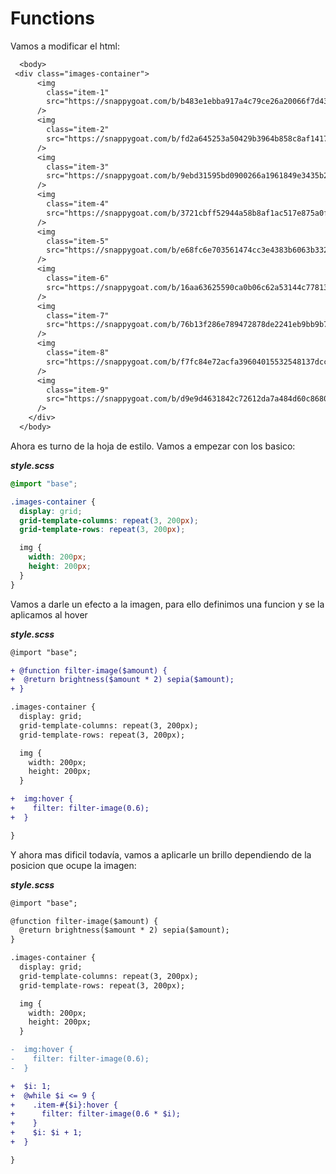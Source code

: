 # Functions

Vamos a modificar el html:

```diff
  <body>
 <div class="images-container">
      <img
        class="item-1"
        src="https://snappygoat.com/b/b483e1ebba917a4c79ce26a20066f7d43c157f71"
      />
      <img
        class="item-2"
        src="https://snappygoat.com/b/fd2a645253a50429b3964b858c8af1417044a92c"
      />
      <img
        class="item-3"
        src="https://snappygoat.com/b/9ebd31595bd0900266a1961849e3435b24def3a5"
      />
      <img
        class="item-4"
        src="https://snappygoat.com/b/3721cbff52944a58b8af1ac517e875a0f2ac9152"
      />
      <img
        class="item-5"
        src="https://snappygoat.com/b/e68fc6e703561474cc3e4383b6063b33206a2305"
      />
      <img
        class="item-6"
        src="https://snappygoat.com/b/16aa63625590ca0b06c62a53144c778139ec6a72"
      />
      <img
        class="item-7"
        src="https://snappygoat.com/b/76b13f286e789472878de2241eb9bb9b73522f40"
      />
      <img
        class="item-8"
        src="https://snappygoat.com/b/f7fc84e72acfa39604015532548137dcc16fe63e"
      />
      <img
        class="item-9"
        src="https://snappygoat.com/b/d9e9d4631842c72612da7a484d60c8680414c5b5"
      />
    </div>
  </body>

```

Ahora es turno de la hoja de estilo. Vamos a empezar con los basico:

***style.scss***

```scss
@import "base";

.images-container {
  display: grid;
  grid-template-columns: repeat(3, 200px);
  grid-template-rows: repeat(3, 200px);

  img {
    width: 200px;
    height: 200px;
  }
}
```

Vamos a darle un efecto a la imagen, para ello definimos una funcion y se la aplicamos al hover

***style.scss***

```diff
@import "base";

+ @function filter-image($amount) {
+  @return brightness($amount * 2) sepia($amount);
+ }

.images-container {
  display: grid;
  grid-template-columns: repeat(3, 200px);
  grid-template-rows: repeat(3, 200px);

  img {
    width: 200px;
    height: 200px;
  }

+  img:hover {
+    filter: filter-image(0.6);
+  }

}
```

Y ahora mas dificil todavía, vamos a aplicarle un brillo dependiendo de la posicion que ocupe la imagen:

***style.scss***

```diff
@import "base";

@function filter-image($amount) {
  @return brightness($amount * 2) sepia($amount);
}

.images-container {
  display: grid;
  grid-template-columns: repeat(3, 200px);
  grid-template-rows: repeat(3, 200px);

  img {
    width: 200px;
    height: 200px;
  }

-  img:hover {
-    filter: filter-image(0.6);
-  }

+  $i: 1;
+  @while $i <= 9 {
+    .item-#{$i}:hover {
+      filter: filter-image(0.6 * $i);
+    }
+    $i: $i + 1;
+  }

}
```
